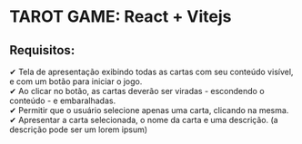 # TAROT GAME: React + Vitejs

## Requisitos:

&#10004; Tela de apresentação exibindo todas as cartas com seu conteúdo visível, e com um botão para iniciar o jogo.
<br/>
&#10004; Ao clicar no botão, as cartas deverão ser viradas - escondendo o conteúdo - e embaralhadas.
<br/>
&#10004; Permitir que o usuário selecione apenas uma carta, clicando na mesma.
<br/>
&#10004; Apresentar a carta selecionada, o nome da carta e uma descrição. (a descrição pode ser um lorem ipsum)




